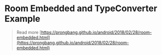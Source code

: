 # Room Embedded and TypeConverter Example

> Read more [https://prongbang.github.io/android/2018/02/28/room-embedded.html](https://prongbang.github.io/android/2018/02/28/room-embedded.html)